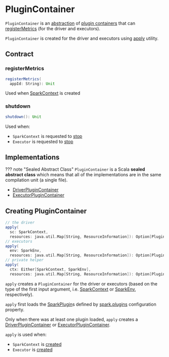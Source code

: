 # PluginContainer

`PluginContainer` is an [abstraction](#contract) of [plugin containers](#implementations) that can [registerMetrics](#registerMetrics) (for the driver and executors).

`PluginContainer` is created for the driver and executors using [apply](#apply) utility.

## Contract

### <span id="registerMetrics"> registerMetrics

```scala
registerMetrics(
  appId: String): Unit
```

Used when [SparkContext](../SparkContext.md) is created

### <span id="shutdown"> shutdown

```scala
shutdown(): Unit
```

Used when:

* `SparkContext` is requested to [stop](../SparkContext.md#stop)
* `Executor` is requested to [stop](../executor/Executor.md#stop)

## Implementations

??? note "Sealed Abstract Class"
    `PluginContainer` is a Scala **sealed abstract class** which means that all of the implementations are in the same compilation unit (a single file).

* [DriverPluginContainer](DriverPluginContainer.md)
* [ExecutorPluginContainer](ExecutorPluginContainer.md)

## <span id="apply"> Creating PluginContainer

```scala
// the driver
apply(
  sc: SparkContext,
  resources: java.util.Map[String, ResourceInformation]): Option[PluginContainer]
// executors
apply(
  env: SparkEnv,
  resources: java.util.Map[String, ResourceInformation]): Option[PluginContainer]
// private helper
apply(
  ctx: Either[SparkContext, SparkEnv],
  resources: java.util.Map[String, ResourceInformation]): Option[PluginContainer]
```

`apply` creates a `PluginContainer` for the driver or executors (based on the type of the first input argument, i.e. [SparkContext](../SparkContext.md) or [SparkEnv](../SparkEnv.md), respectively).

`apply` first loads the [SparkPlugin](SparkPlugin.md)s defined by [spark.plugins](../configuration-properties.md#spark.plugins) configuration property.

Only when there was at least one plugin loaded, `apply` creates a [DriverPluginContainer](DriverPluginContainer.md) or [ExecutorPluginContainer](ExecutorPluginContainer.md).

`apply` is used when:

* `SparkContext` is [created](../SparkContext.md#PluginContainer)
* `Executor` is [created](../executor/Executor.md#plugins)
